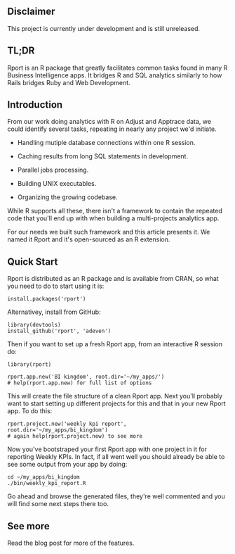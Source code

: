 ## Disclaimer

This project is currently under development and is still unreleased.

## TL;DR

Rport is an R package that greatly facilitates common tasks found in many R
Business Intelligence apps. It bridges R and SQL analytics similarly to how
Rails bridges Ruby and Web Development.

## Introduction

From our work doing analytics with R on Adjust and Apptrace data, we could
identify several tasks, repeating in nearly any project we'd initiate.

* Handling mutiple database connections within one R session.

* Caching results from long SQL statements in development.

* Parallel jobs processing.

* Building UNIX executables.

* Organizing the growing codebase.

While R supports all these, there isn't a framework to contain the repeated code
that you'll end up with when building a multi-projects analytics app.

For our needs we built such framework and this article presents it. We named it
Rport and it's open-sourced as an R extension.

## Quick Start

Rport is distributed as an R package and is available from CRAN, so what you
need to do to start using it is:

    install.packages('rport')

Alternativey, install from GitHub:

    library(devtools)
    install_github('rport', 'adeven')

Then if you want to set up a fresh Rport app, from an interactive R session do:

    library(rport)

    rport.app.new('BI kingdom', root.dir='~/my_apps/')
    # help(rport.app.new) for full list of options

This will create the file structure of a clean Rport app. Next you'll probably
want to start setting up different projects for this and that in your new Rport
app. To do this:

    rport.project.new('weekly kpi report', root.dir='~/my_apps/bi_kingdom')
    # again help(rport.project.new) to see more

Now you've bootstraped your first Rport app with one project in it for reporting
Weekly KPIs. In fact, if all went well you should already be able to see some
output from your app by doing:

    cd ~/my_apps/bi_kingdom
    ./bin/weekly_kpi_report.R

Go ahead and browse the generated files, they're well commented and
you will find some next steps there too.

## See more

Read the blog post for more of the features.
